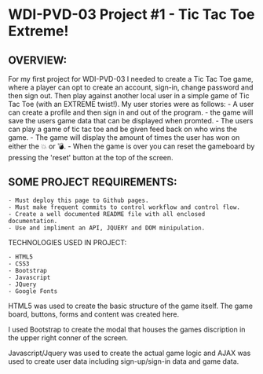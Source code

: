 
WDI-PVD-03 Project #1 - Tic Tac Toe Extreme!
=================================================

OVERVIEW:
-------------

For my first project for WDI-PVD-03 I needed to create a Tic Tac Toe game, where a player can opt to create an account, sign-in, change password and then sign out.  Then play against another local user in a simple game of Tic Tac Toe (with an EXTREME twist!). My user stories were as follows:
    - A user can create a profile and then sign in and out of the program. 
    - the game will save the users game data that can be displayed when promted. 
    - The users can play a game of tic tac toe and be given feed back on who wins the game.
    - The game will display the amount of times the user has won on either the  💥 or 💣. 
    - When the game is over you can reset the gameboard by pressing the 'reset' button at the top of the screen. 

SOME PROJECT REQUIREMENTS:
------------------------------
    
    - Must deploy this page to Github pages.
    - Must make frequent commits to control workflow and control flow. 
    - Create a well documented README file with all enclosed documentation.
    - Use and impliment an API, JQUERY and DOM minipulation. 

TECHNOLOGIES USED IN PROJECT:

    - HTML5
    - CSS3
    - Bootstrap
    - Javascript 
    - JQuery 
    - Google Fonts 

HTML5 was used to create the basic structure of the game itself.  The game board, buttons, forms and content was created here.

I used Bootstrap to create the modal that houses the games discription in the upper right conner of the screen.

Javascript/Jquery was used to create the actual game logic and AJAX was used to create user data including sign-up/sign-in data and game data. 


